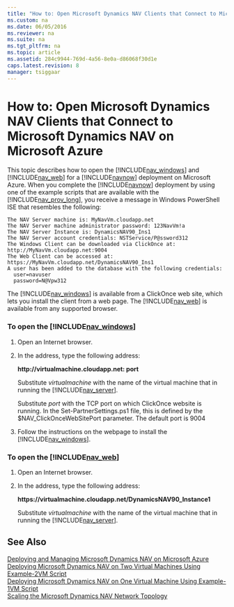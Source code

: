 ```yaml
---
title: "How to: Open Microsoft Dynamics NAV Clients that Connect to Microsoft Dynamics NAV on Microsoft Azure"
ms.custom: na
ms.date: 06/05/2016
ms.reviewer: na
ms.suite: na
ms.tgt_pltfrm: na
ms.topic: article
ms.assetid: 284c9944-769d-4a56-8e0a-d86068f30d1e
caps.latest.revision: 8
manager: tsiggaar
---
```

# How to: Open Microsoft Dynamics NAV Clients that Connect to Microsoft Dynamics NAV on Microsoft Azure
This topic describes how to open the [!INCLUDE[nav_windows](includes/nav_windows_md.md)] and [!INCLUDE[nav_web](includes/nav_web_md.md)] for a [!INCLUDE[navnow](includes/navnow_md.md)] deployment on Microsoft Azure. When you complete the [!INCLUDE[navnow](includes/navnow_md.md)] deployment by using one of the example scripts that are available with the [!INCLUDE[nav_prov_long](includes/nav_prov_long_md.md)], you receive a message in Windows PowerShell ISE that resembles the following:  
  
```  
The NAV Server machine is: MyNavVm.cloudapp.net  
The NAV Server machine administrator password: 123NavVm!a  
The NAV Server Instance is: DynamicsNAV90_Ins1  
The NAV Server account credentials: NSTService/P@ssword312  
The Windows Client can be downloaded via ClickOnce at: http://MyNavVm.cloudapp.net:9004  
The Web Client can be accessed at: https://MyNavVm.cloudapp.net/DynamicsNAV90_Ins1  
A user has been added to the database with the following credentials:  
  user=navuser  
  password=N@Vpw312  
```  
  
 The [!INCLUDE[nav_windows](includes/nav_windows_md.md)] is available from a ClickOnce web site, which lets you install the client from a web page. The [!INCLUDE[nav_web](includes/nav_web_md.md)] is available from any supported browser.  
  
### To open the [!INCLUDE[nav_windows](includes/nav_windows_md.md)]  
  
1.  Open an Internet browser.  
  
2.  In the address, type the following address:  
  
     **http:\/\/virtualmachine.cloudapp.net: port**  
  
     Substitute *virtualmachine* with the name of the virtual machine that in running the [!INCLUDE[nav_server](includes/nav_server_md.md)].  
  
     Substitute *port* with the TCP port on which ClickOnce website is running. In the Set\-PartnerSettings.ps1 file, this is defined by the $NAV\_ClickOnceWebSitePort parameter. The default port is 9004  
  
3.  Follow the instructions on the webpage to install the [!INCLUDE[nav_windows](includes/nav_windows_md.md)].  
  
### To open the [!INCLUDE[nav_web](includes/nav_web_md.md)]  
  
1.  Open an Internet browser.  
  
2.  In the address, type the following address:  
  
     **https:\/\/virtualmachine.cloudapp.net\/DynamicsNAV90\_Instance1**  
  
     Substitute *virtualmachine* with the name of the virtual machine that in running the [!INCLUDE[nav_server](includes/nav_server_md.md)].  
  
## See Also  
 [Deploying and Managing Microsoft Dynamics NAV on Microsoft Azure](Deploying-and-Managing-Microsoft-Dynamics-NAV-on-Microsoft-Azure.md)   
 [Deploying Microsoft Dynamics NAV on Two Virtual Machines Using Example\-2VM Script](Deploying-Microsoft-Dynamics-NAV-on-Two-Virtual-Machines-Using-Example-2VM-Script.md)   
 [Deploying Microsoft Dynamics NAV on One Virtual Machine Using Example\-1VM Script](Deploying-Microsoft-Dynamics-NAV-on-One-Virtual-Machine-Using-Example-1VM-Script.md)   
 [Scaling the Microsoft Dynamics NAV Network Topology](Scaling-the-Microsoft-Dynamics-NAV-Network-Topology.md)